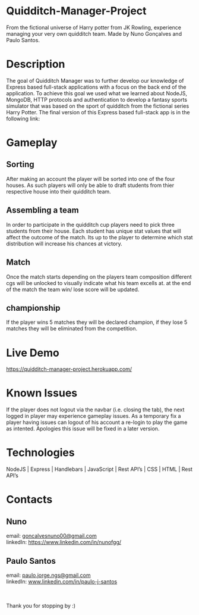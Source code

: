 # Quidditch-Manager-Project



From the fictional universe of Harry potter from JK Rowling, experience managing your very own quidditch team. Made by Nuno Gonçalves and Paulo Santos.


# Description
The goal of Quidditch Manager was to further develop our knowledge of Express based 
full-stack applications with a focus on the back end of the application. To achieve this goal we 
used what we learned about NodeJS, MongoDB, HTTP protocols and authentication
to develop a fantasy sports simulator that was based on the sport of quidditch from the
fictional series Harry Potter. The final version of this Express based full-stack app 
is in the following link:

# Gameplay

## Sorting 
After making an account the player will be sorted into one of the four houses. As such players will only be able to draft students from thier respective house into their quidditch team.

## Assembling a team
In order to participate in the quidditch cup players need to pick three students from their house. Each student has unique stat values that will affect the outcome of the match. Its up to the player to determine which stat distribution will increase his chances at victory.

## Match 
Once the match starts depending on the players team composition different cgs will be unlocked to visually indicate what his team excells at. at the end of the match the team win/ lose score will be updated.

## championship
If the player wins 5 matches they will be declared champion, if they lose 5 matches they will be eliminated from the competition.


# Live Demo
https://quidditch-manager-project.herokuapp.com/

# Known Issues
If the player does not logout via the navbar (i.e. closing the tab), the next logged in player may experience gameplay issues. As a temporary fix a player having issues can logout of his account a re-login to play the game as intented. 
Apologies this issue will be fixed in a later version.

# Technologies
NodeJS | Express | Handlebars | JavaScript | Rest API’s | CSS | HTML | Rest API’s  

# Contacts
## Nuno 
email: goncalvesnuno00@gmail.com
<br>
linkedIn: https://www.linkedin.com/in/nunofgg/

## Paulo Santos
email: paulo.jorge.ngs@gmail.com
<br>
linkedIn: www.linkedin.com/in/paulo-j-santos

<br>
<br>
Thank you for stopping by :)
